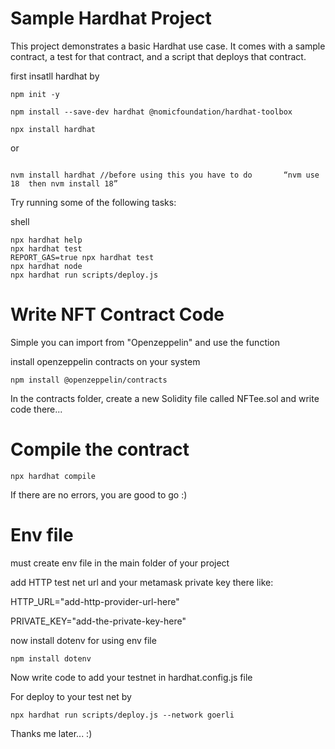 # Sample Hardhat Project

This project demonstrates a basic Hardhat use case. It comes with a sample contract, a test for that contract, and a script that deploys that contract.

first insatll hardhat by
```
npm init -y

npm install --save-dev hardhat @nomicfoundation/hardhat-toolbox

npx install hardhat    
```

or
```

nvm install hardhat //before using this you have to do       “nvm use 18  then nvm install 18”
```

Try running some of the following tasks:

shell
```
npx hardhat help
npx hardhat test
REPORT_GAS=true npx hardhat test
npx hardhat node
npx hardhat run scripts/deploy.js
```

# Write NFT Contract Code

Simple you can import from "Openzeppelin" and use the function

install openzeppelin contracts on your system
```
npm install @openzeppelin/contracts
```

In the contracts folder, create a new Solidity file called NFTee.sol and write code there...

# Compile the contract

```
npx hardhat compile
```
If there are no errors, you are good to go :)

# Env file
must create env file in the main folder of your project

add HTTP test net url and your metamask private key there like:

HTTP_URL="add-http-provider-url-here"

PRIVATE_KEY="add-the-private-key-here"

now install dotenv for using env file
```
npm install dotenv
```

Now write code to add your testnet in hardhat.config.js file

For deploy to your test net by 
```
npx hardhat run scripts/deploy.js --network goerli
```

Thanks me later... :)
